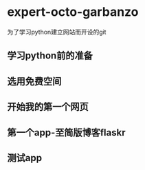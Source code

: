 # expert-octo-garbanzo
为了学习python建立网站而开设的git

## 学习python前的准备

## 选用免费空间

## 开始我的第一个网页

## 第一个app-至简版博客flaskr

## 测试app
